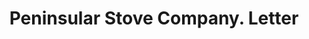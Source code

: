 ---
doi: 10.7916/D82V3T61
date_other: '1890'
date_other_textual: 1890-1899
form: correspondence
genre:
- Letters (correspondence)
name:
- Peninsular Stove Company
object_in_context_url: https://biggert.cul.columbia.edu/items/view/ave_biggert_00617
subject_hierarchical_geographic:
- Detroit, Michigan, United States
subject_name:
- Peninsular Stove Company
title: Peninsular Stove Company. Letter
sort_title: Peninsular Stove Company. Letter
call_number: ave_biggert_00617
coordinates:
- 42.331388888888895,-83.04583333333333
pid: ave_biggert_00617
identifiers: ave_biggert_00617
canvas_id: ldpd:395890
permalink: "/items/ave_biggert_00617/"
layout: iiif-image-page
---